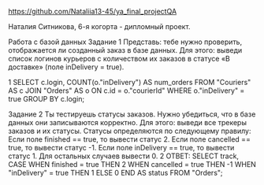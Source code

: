 




https://github.com/Nataliia13-45/ya_final_projectQA


Наталия Ситникова, 6-я когорта - дипломный проект.


Работа с базой данных
Задание 1
Представь: тебе нужно проверить, отображается ли созданный заказ в базе данных.
Для этого: выведи список логинов курьеров с количеством их заказов в статусе «В доставке» (поле inDelivery = true).


1 
SELECT c.login, COUNT(o."inDelivery") AS num_orders
FROM "Couriers" AS c
JOIN "Orders" AS o ON c.id = o."courierId"
WHERE o."inDelivery" = true
GROUP BY c.login;






Задание 2
Ты тестируешь статусы заказов. Нужно убедиться, что в базе данных они записываются корректно.
Для этого: выведи все трекеры заказов и их статусы.
Статусы определяются по следующему правилу:
Если поле finished == true, то вывести статус 2. Если поле canсelled == true, то вывести статус -1. Если поле inDelivery == true, то вывести статус 1. Для остальных случаев вывести 0.
2 ОТВЕТ:
SELECT track,
CASE
WHEN finished = true THEN 2
WHEN cancelled = true THEN -1
WHEN "inDelivery" = true THEN 1
ELSE 0
END AS status
FROM "Orders";




